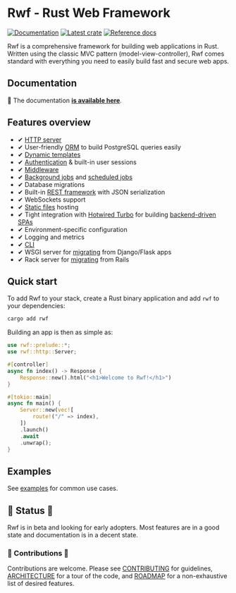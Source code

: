 # Rwf &dash; Rust Web Framework

[![Documentation](https://img.shields.io/badge/documentation-blue?style=flat)](https://levkk.github.io/rwf/)
[![Latest crate](https://img.shields.io/crates/v/rwf.svg)](https://crates.io/crates/rwf)
[![Reference docs](https://img.shields.io/docsrs/rwf)](https://docs.rs/rwf/latest/rwf/)


Rwf is a comprehensive framework for building web applications in Rust. Written using the classic MVC  pattern (model-view-controller), Rwf comes standard with everything you need to easily build fast and secure web apps.

## Documentation

&#128216; The documentation **[is available here](https://levkk.github.io/rwf/)**.

## Features overview

- &#10004; [HTTP server](https://github.com/levkk/rwf/tree/main/examples/quick-start)
- &#10004; User-friendly [ORM](https://github.com/levkk/rwf/tree/main/examples/orm) to build PostgreSQL queries easily
- &#10004; [Dynamic templates](https://github.com/levkk/rwf/tree/main/examples/dynamic-templates)
- &#10004; [Authentication](https://github.com/levkk/rwf/tree/main/examples/auth) & built-in user sessions
- &#10004; [Middleware](https://github.com/levkk/rwf/tree/main/examples/middleware)
- &#10004; [Background jobs](https://github.com/levkk/rwf/tree/main/examples/background-jobs) and [scheduled jobs](https://github.com/levkk/rwf/tree/main/examples/scheduled-jobs)
- &#10004; Database migrations
- &#10004; Built-in [REST framework](https://github.com/levkk/rwf/tree/main/examples/rest) with JSON serialization
- &#10004; WebSockets support
- &#10004; [Static files](https://github.com/levkk/rwf/tree/main/examples/static-files) hosting
- &#10004; Tight integration with [Hotwired Turbo](https://turbo.hotwired.dev/) for building [backend-driven SPAs](https://github.com/levkk/rwf/tree/main/examples/turbo)
- &#10004; Environment-specific configuration
- &#10004; Logging and metrics
- &#10004; [CLI](https://github.com/levkk/rwf/tree/main/rwf-cli)
- &#10004; WSGI server for [migrating](https://github.com/levkk/rwf/tree/main/examples/django) from Django/Flask apps
- &#10004; Rack server for [migrating](https://github.com/levkk/rwf/tree/main/examples/rails) from Rails

## Quick start

To add Rwf to your stack, create a Rust binary application and add `rwf` to your dependencies:

```bash
cargo add rwf
```

Building an app is then as simple as:

```rust
use rwf::prelude::*;
use rwf::http::Server;

#[controller]
async fn index() -> Response {
    Response::new().html("<h1>Welcome to Rwf!</h1>")
}

#[tokio::main]
async fn main() {
    Server::new(vec![
        route!("/" => index),
    ])
    .launch()
    .await
    .unwrap();
}
```

## Examples

See [examples](https://github.com/levkk/rwf/tree/main/examples) for common use cases.

## &#128678; Status &#128678;

Rwf is in beta and looking for early adopters. Most features are in a good state and documentation is in a decent state.

### &#128295; Contributions &#128295;

Contributions are welcome. Please see [CONTRIBUTING](https://github.com/levkk/rwf/tree/main/CONTRIBUTING.md) for guidelines, [ARCHITECTURE](https://github.com/levkk/rwf/tree/main/ARCHITECTURE.md) for a tour of the code, and [ROADMAP](https://github.com/levkk/rwf/tree/main/ROADMAP.md) for a non-exhaustive list of desired features.
